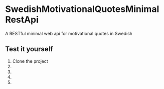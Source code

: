# SwedishMotivationalQuotesMinimalRestApi
A RESTful minimal web api for motivational quotes in Swedish


## Test it yourself
1. Clone the project
2.
3.
4.
5.

